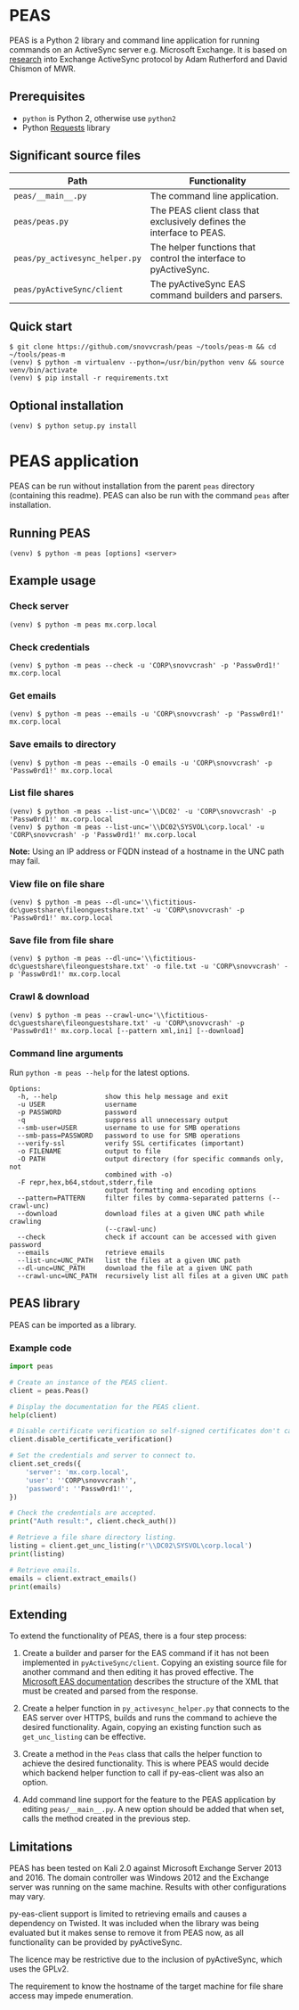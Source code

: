 # PEAS

PEAS is a Python 2 library and command line application for running commands on an ActiveSync server e.g. Microsoft Exchange. It is based on [research](https://labs.mwrinfosecurity.com/blog/accessing-internal-fileshares-through-exchange-activesync) into Exchange ActiveSync protocol by Adam Rutherford and David Chismon of MWR.

## Prerequisites

* `python` is Python 2, otherwise use `python2`
* Python [Requests](http://docs.python-requests.org/) library

## Significant source files

Path | Functionality
--- | ---
`peas/__main__.py` | The command line application.
`peas/peas.py` | The PEAS client class that exclusively defines the interface to PEAS.
`peas/py_activesync_helper.py` | The helper functions that control the interface to pyActiveSync.
`peas/pyActiveSync/client` | The pyActiveSync EAS command builders and parsers.

## Quick start

```
$ git clone https://github.com/snovvcrash/peas ~/tools/peas-m && cd ~/tools/peas-m
(venv) $ python -m virtualenv --python=/usr/bin/python venv && source venv/bin/activate
(venv) $ pip install -r requirements.txt
```

## Optional installation

```
(venv) $ python setup.py install
```

# PEAS application

PEAS can be run without installation from the parent `peas` directory (containing this readme). PEAS can also be run with the command `peas` after installation.

## Running PEAS

```
(venv) $ python -m peas [options] <server>
```

## Example usage

### Check server

```
(venv) $ python -m peas mx.corp.local
```

### Check credentials

```
(venv) $ python -m peas --check -u 'CORP\snovvcrash' -p 'Passw0rd1!' mx.corp.local
```

### Get emails

```
(venv) $ python -m peas --emails -u 'CORP\snovvcrash' -p 'Passw0rd1!' mx.corp.local
```

### Save emails to directory

```
(venv) $ python -m peas --emails -O emails -u 'CORP\snovvcrash' -p 'Passw0rd1!' mx.corp.local
```

### List file shares

```
(venv) $ python -m peas --list-unc='\\DC02' -u 'CORP\snovvcrash' -p 'Passw0rd1!' mx.corp.local
(venv) $ python -m peas --list-unc='\\DC02\SYSVOL\corp.local' -u 'CORP\snovvcrash' -p 'Passw0rd1!' mx.corp.local
```

**Note:** Using an IP address or FQDN instead of a hostname in the UNC path may fail.

### View file on file share

```
(venv) $ python -m peas --dl-unc='\\fictitious-dc\guestshare\fileonguestshare.txt' -u 'CORP\snovvcrash' -p 'Passw0rd1!' mx.corp.local
```

### Save file from file share

```
(venv) $ python -m peas --dl-unc='\\fictitious-dc\guestshare\fileonguestshare.txt' -o file.txt -u 'CORP\snovvcrash' -p 'Passw0rd1!' mx.corp.local
```

### Crawl & download

```
(venv) $ python -m peas --crawl-unc='\\fictitious-dc\guestshare\fileonguestshare.txt' -u 'CORP\snovvcrash' -p 'Passw0rd1!' mx.corp.local [--pattern xml,ini] [--download]
```

### Command line arguments

Run `python -m peas --help` for the latest options.

```
Options:
  -h, --help            show this help message and exit
  -u USER               username
  -p PASSWORD           password
  -q                    suppress all unnecessary output
  --smb-user=USER       username to use for SMB operations
  --smb-pass=PASSWORD   password to use for SMB operations
  --verify-ssl          verify SSL certificates (important)
  -o FILENAME           output to file
  -O PATH               output directory (for specific commands only, not
                        combined with -o)
  -F repr,hex,b64,stdout,stderr,file
                        output formatting and encoding options
  --pattern=PATTERN     filter files by comma-separated patterns (--crawl-unc)
  --download            download files at a given UNC path while crawling
                        (--crawl-unc)
  --check               check if account can be accessed with given password
  --emails              retrieve emails
  --list-unc=UNC_PATH   list the files at a given UNC path
  --dl-unc=UNC_PATH     download the file at a given UNC path
  --crawl-unc=UNC_PATH  recursively list all files at a given UNC path
```

## PEAS library

PEAS can be imported as a library.

### Example code

```python
import peas

# Create an instance of the PEAS client.
client = peas.Peas()

# Display the documentation for the PEAS client.
help(client)

# Disable certificate verification so self-signed certificates don't cause errors.
client.disable_certificate_verification()

# Set the credentials and server to connect to.
client.set_creds({
	'server': 'mx.corp.local',
	'user': ''CORP\snovvcrash'',
	'password': ''Passw0rd1!'',
})

# Check the credentials are accepted.
print("Auth result:", client.check_auth())

# Retrieve a file share directory listing.
listing = client.get_unc_listing(r'\\DC02\SYSVOL\corp.local')
print(listing)

# Retrieve emails.
emails = client.extract_emails()
print(emails)
```

## Extending

To extend the functionality of PEAS, there is a four step process:

1. Create a builder and parser for the EAS command if it has not been implemented in `pyActiveSync/client`. Copying an existing source file for another command and then editing it has proved effective. The [Microsoft EAS documentation](https://msdn.microsoft.com/en-us/library/ee202197%28v=exchg.80%29.aspx) describes the structure of the XML that must be created and parsed from the response.

2. Create a helper function in `py_activesync_helper.py` that connects to the EAS server over HTTPS, builds and runs the command to achieve the desired functionality. Again, copying an existing function such as `get_unc_listing` can be effective.

3. Create a method in the `Peas` class that calls the helper function to achieve the desired functionality. This is where PEAS would decide which backend helper function to call if py-eas-client was also an option.

4. Add command line support for the feature to the PEAS application by editing `peas/__main__.py`. A new option should be added that when set, calls the method created in the previous step.

 
## Limitations 
 
PEAS has been tested on Kali 2.0 against Microsoft Exchange Server 2013 and 2016. The domain controller was Windows 2012 and the Exchange server was running on the same machine. Results with other configurations may vary.

py-eas-client support is limited to retrieving emails and causes a dependency on Twisted. It was included when the library was being evaluated but it makes sense to remove it from PEAS now, as all functionality can be provided by pyActiveSync.

The licence may be restrictive due to the inclusion of pyActiveSync, which uses the GPLv2.

The requirement to know the hostname of the target machine for file share access may impede enumeration.
